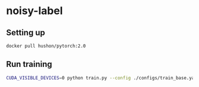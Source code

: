 # noisy-label

## Setting up

```bash
docker pull hushon/pytorch:2.0
```

## Run training

```bash
CUDA_VISIBLE_DEVICES=0 python train.py --config ./configs/train_base.yaml
```